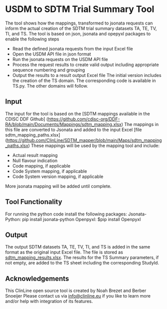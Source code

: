 # USDM to SDTM Trial Summary Tool
The tool shows how the mappings, transformed to jsonata requests can inform the actual creation of the SDTM trial summary datasets TA, TE, TV, TI, and TS.
The tool is based on json, jsonata and opepyxl packages to enable the following steps
- Read the defined jsonata requests from the input Excel file
- Open the USDM API file in json format
- Run the jsonata requests on the USDM API file
- Process the request results to create valid output including appropriate sequence numbering and grouping
- Output the results to a result output Excel file
The initial version includes the creation of the TS domain. The corresponding code is available in TS.py. The other domains will follow.

## Input
The input for the tool is based on the [SDTM mappings available in the CDISC DDF Github] (https://github.com/cdisc-org/DDF-RA/blob/main/Documents/Mappings/sdtm_mapping.xlsx)
The mappings in this file are converted to Jsonata and added to the input Excel [file sdtm_mapping_paths.xlsx] (https://github.com/ClinLine/SDTM_mapper/blob/main/Maps/sdtm_mapping_paths.xlsx)
These mappings will be used by the mapping tool and include:
- Actual result mapping
- Null flavour indication
- Code mapping, if applicable
- Code System mapping, if applicable
- Code System version mapping, if applicable

More jsonata mapping will be added until complete.

## Tool Functionality
For running the python code install the following packages:
  Jsonata-Python:  pip install jsonata-python
  Openpyxl: $pip install Openpyxl

## Output
The output SDTM datasets TA, TE, TV, TI, and TS is added in the same format as the original input Excel file. The file is stored as [sdtm_mapping_results.xlsx](https://github.com/ClinLine/SDTM_mapper/blob/main/Output/sdtm_mapping_results.xlsx).
The results for the TS Summary parameters, if not empty, are added to the TS sheet including the corresponding StudyId.

## Acknowledgements
This ClinLine open source tool is created by Noah Brezet and Berber Snoeijer
Please contact us via info@clinline.eu if you like to learn more and/or help with integration of its features.
